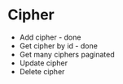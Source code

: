 # Cipher

- Add cipher - done
- Get cipher by id - done
- Get many ciphers paginated
- Update cipher
- Delete cipher
